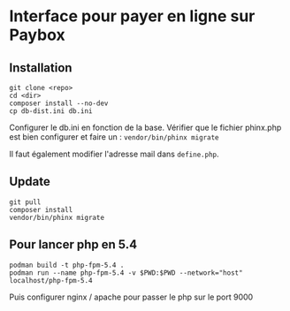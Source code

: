 # Interface pour payer en ligne sur Paybox

## Installation

```
git clone <repo>
cd <dir>
composer install --no-dev
cp db-dist.ini db.ini
```

Configurer le db.ini en fonction de la base. Vérifier que le fichier phinx.php
est bien configurer et faire un : `vendor/bin/phinx migrate`

Il faut également modifier l'adresse mail dans `define.php`.

## Update

```
git pull
composer install
vendor/bin/phinx migrate
```

## Pour lancer php en 5.4
```
podman build -t php-fpm-5.4 .
podman run --name php-fpm-5.4 -v $PWD:$PWD --network="host" localhost/php-fpm-5.4
```

Puis configurer nginx / apache pour passer le php sur le port 9000
